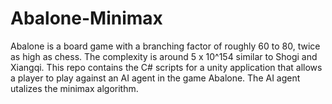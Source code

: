 # Abalone-Minimax
Abalone is a board game with a branching factor of roughly 60 to 80, twice as high as chess. The complexity is around 5 x 10^154 similar to Shogi and Xiangqi. This repo contains the C# scripts for a unity application that allows a player to play against an AI agent in the game Abalone. The AI agent utalizes the minimax algorithm.
